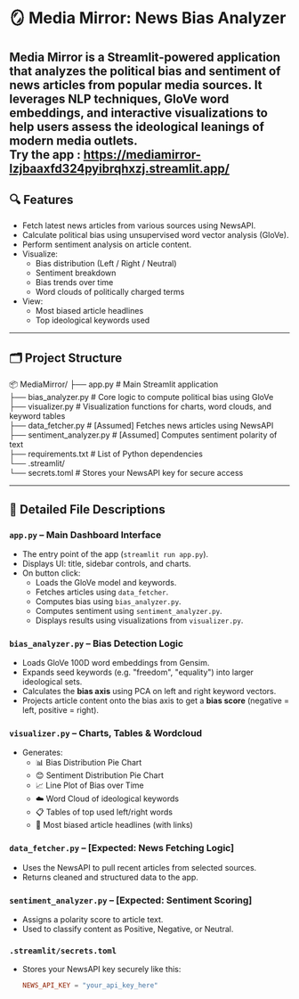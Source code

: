 # 🪞 Media Mirror: News Bias Analyzer

**Media Mirror** is a Streamlit-powered application that analyzes the political bias and sentiment of news articles from popular media sources. It leverages NLP techniques, GloVe word embeddings, and interactive visualizations to help users assess the ideological leanings of modern media outlets.
<br>Try the app : https://mediamirror-lzjbaaxfd324pyibrqhxzj.streamlit.app/
---

## 🔍 Features

- Fetch latest news articles from various sources using NewsAPI.
- Calculate political bias using unsupervised word vector analysis (GloVe).
- Perform sentiment analysis on article content.
- Visualize:
  - Bias distribution (Left / Right / Neutral)
  - Sentiment breakdown
  - Bias trends over time
  - Word clouds of politically charged terms
- View:
  - Most biased article headlines
  - Top ideological keywords used

---

## 🗂️ Project Structure

📦 MediaMirror/
├── app.py # Main Streamlit application
<br>├── bias_analyzer.py # Core logic to compute political bias using GloVe
<br>├── visualizer.py # Visualization functions for charts, word clouds, and keyword tables
<br>├── data_fetcher.py # [Assumed] Fetches news articles using NewsAPI
<br>├── sentiment_analyzer.py # [Assumed] Computes sentiment polarity of text
<br>├── requirements.txt # List of Python dependencies
<br>└── .streamlit/
<br>         └── secrets.toml # Stores your NewsAPI key for secure access




---

## 📄 Detailed File Descriptions

### `app.py` – **Main Dashboard Interface**
- The entry point of the app (`streamlit run app.py`).
- Displays UI: title, sidebar controls, and charts.
- On button click:
  - Loads the GloVe model and keywords.
  - Fetches articles using `data_fetcher`.
  - Computes bias using `bias_analyzer.py`.
  - Computes sentiment using `sentiment_analyzer.py`.
  - Displays results using visualizations from `visualizer.py`.

### `bias_analyzer.py` – **Bias Detection Logic**
- Loads GloVe 100D word embeddings from Gensim.
- Expands seed keywords (e.g. "freedom", "equality") into larger ideological sets.
- Calculates the **bias axis** using PCA on left and right keyword vectors.
- Projects article content onto the bias axis to get a **bias score** (negative = left, positive = right).

### `visualizer.py` – **Charts, Tables & Wordcloud**
- Generates:
  - 📊 Bias Distribution Pie Chart
  - 😊 Sentiment Distribution Pie Chart
  - 📈 Line Plot of Bias over Time
  - ☁️ Word Cloud of ideological keywords
  - 📋 Tables of top used left/right words
  - 📰 Most biased article headlines (with links)

### `data_fetcher.py` – **[Expected: News Fetching Logic]**
- Uses the NewsAPI to pull recent articles from selected sources.
- Returns cleaned and structured data to the app.

### `sentiment_analyzer.py` – **[Expected: Sentiment Scoring]**
- Assigns a polarity score to article text.
- Used to classify content as Positive, Negative, or Neutral.

### `.streamlit/secrets.toml`
- Stores your NewsAPI key securely like this:
  ```toml
  NEWS_API_KEY = "your_api_key_here"
